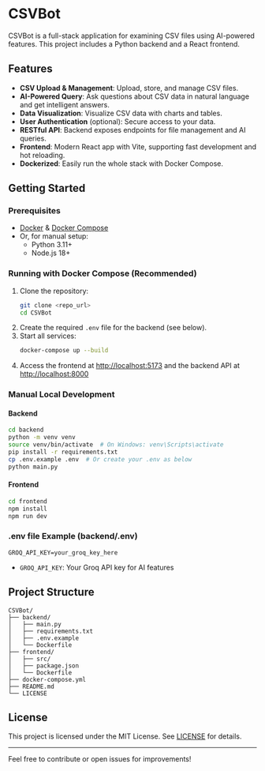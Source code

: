 # CSVBot

CSVBot is a full-stack application for examining CSV files using AI-powered features. This project includes a Python backend and a React frontend.

## Features

- **CSV Upload & Management**: Upload, store, and manage CSV files.
- **AI-Powered Query**: Ask questions about CSV data in natural language and get intelligent answers.
- **Data Visualization**: Visualize CSV data with charts and tables.
- **User Authentication** (optional): Secure access to your data.
- **RESTful API**: Backend exposes endpoints for file management and AI queries.
- **Frontend**: Modern React app with Vite, supporting fast development and hot reloading.
- **Dockerized**: Easily run the whole stack with Docker Compose.

## Getting Started

### Prerequisites
- [Docker](https://www.docker.com/) & [Docker Compose](https://docs.docker.com/compose/)
- Or, for manual setup:
  - Python 3.11+
  - Node.js 18+

### Running with Docker Compose (Recommended)

1. Clone the repository:
   ```sh
   git clone <repo_url>
   cd CSVBot
   ```
2. Create the required `.env` file for the backend (see below).
3. Start all services:
   ```sh
   docker-compose up --build
   ```
4. Access the frontend at [http://localhost:5173](http://localhost:5173)
   and the backend API at [http://localhost:8000](http://localhost:8000)

### Manual Local Development

#### Backend
```sh
cd backend
python -m venv venv
source venv/bin/activate  # On Windows: venv\Scripts\activate
pip install -r requirements.txt
cp .env.example .env  # Or create your .env as below
python main.py
```

#### Frontend
```sh
cd frontend
npm install
npm run dev
```

### .env file Example (backend/.env)
```
GROQ_API_KEY=your_groq_key_here
```

- `GROQ_API_KEY`: Your Groq API key for AI features


## Project Structure
```
CSVBot/
├── backend/
│   ├── main.py
│   ├── requirements.txt
│   ├── .env.example
│   └── Dockerfile
├── frontend/
│   ├── src/
│   ├── package.json
│   └── Dockerfile
├── docker-compose.yml
├── README.md
└── LICENSE
```

## License

This project is licensed under the MIT License. See [LICENSE](./LICENSE) for details.

---

Feel free to contribute or open issues for improvements!
